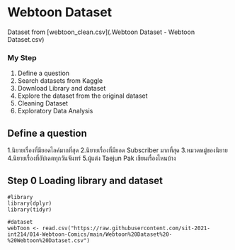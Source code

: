 # Webtoon Dataset

Dataset from [webtoon_clean.csv](.Webtoon Dataset - Webtoon Dataset.csv)


### My Step

1. Define a question
2. Search datasets from Kaggle
3. Download Library and dataset
4. Explore the dataset from the original dataset
5. Cleaning Dataset
6. Exploratory Data Analysis


## Define a question
1.นิยายเรื่องที่มียอดไลค์มากที่สุด 
2.นิยายเรื่องที่มียอด Subscriber มากที่สุด 
3.หมวดหมู่ของนิยาย 
4.นิยายเรื่องที่อัปเดตทุกวันจันทร์ 
5.ผู้แต่ง Taejun Pak เขียนเรื่องไหนบ้าง


## Step 0 Loading library and dataset

```
#library
library(dplyr)
library(tidyr)

#dataset
webToon <- read.csv("https://raw.githubusercontent.com/sit-2021-int214/014-Webtoon-Comics/main/Webtoon%20Dataset%20-%20Webtoon%20Dataset.csv")
